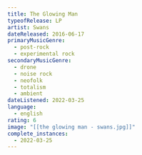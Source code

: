 ```yaml
---
title: The Glowing Man
typeofRelease: LP
artist: Swans
dateReleased: 2016-06-17
primaryMusicGenre:
  - post-rock
  - experimental rock
secondaryMusicGenre:
  - drone
  - noise rock
  - neofolk
  - totalism
  - ambient
dateListened: 2022-03-25
language:
  - english
rating: 6
image: "[[the glowing man - swans.jpg]]"
complete_instances:
  - 2022-03-25
---
```

